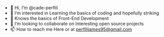 - 👋 Hi, I’m @cade-perfili
- 👀 I’m interested in Learning the basics of coding and hopefully striking
- 🌱 Knows the basics of Front-End Development
- 💞️ I’m looking to collaborate on Interesting open source projects
- 📫 How to reach me Here or at perfilijames95@gmail.com

<!---
cade-perfili/cade-perfili is a ✨ special ✨ repository because its `README.md` (this file) appears on your GitHub profile.
You can click the Preview link to take a look at your changes.
--->
